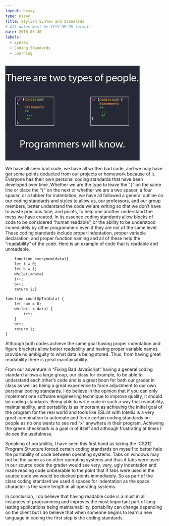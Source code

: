 ```yaml
---
layout: essay
type: essay
title: Stylish Syntax and Standards
# All dates must be YYYY-MM-DD format!
date: 2018-08-30
labels:
  - Syntax
  - Coding Standards
  - Learning
---
```


<img class="ui medium right floated rounded image" src="../images/brackets.png">

We have all seen bad code, we have all written bad code, and we may have got some points deducted from our projects or homework because of it. Everyone has their own personal coding standards that have been developed over time. Whether we are the type to leave the “{“ on the same line or place the “{“ on the next or whether we are a two spacer, a four spacer, or a tabber for indentation, we have all followed a general outline on our coding standards and styles to allow us, our professors, and our group members, better understand the code we are writing so that we don’t have to waste precious time, and points, to help one another understand the mess we have created. In its essence coding standards allow blocks of code to be considered “human readable”, or the ability to be understood immediately by other programmers even if they are not of the same level. These coding standards include proper indentation, proper variable declaration, and proper function naming and all of these help the “readability” of the code. Here is an example of code that is readable and unreadable.
```
	function everynum(data){
	let i = 0;
	let b = 1;
	while(i<data)
	i++;
	b++;
	return i;}
```
```
function countUpTo(data) {
	let sum = 0;
	while(i < data) {
		i++;
	}
	b++;
	return i;
}
```
Although both codes achieve the same goal having proper indentation and figure brackets allow better readability and having proper variable names provide no ambiguity to what data is being stored. Thus, from having great readability there is great maintainability.

 From our adventure in “Fixing Bad JavaScript” having a general coding standard allows a large group, our class for example, to be able to understand each other’s code and is a great boon for both our grader in class as well as being a great experience to force adjustment to our own personal coding standards. I do believe in the opinion that if you can only implement one software engineering technique to improve quality, it should be coding standards. Being able to write code in such a way that readability, maintainability, and portability is as important as achieving the initial goal of the program for the real world and tools like ESLint with IntelliJ is a very great combination to automate and force certain coding standards on people as no one wants to see red “x” anywhere in their program. Achieving the green checkmark is a goal in of itself and although frustrating at times I do see the usefulness.

Speaking of portability, I have seen this first hand as taking the ICS212 Program Structure forced certain coding standards on myself to better help the portability of code between operating systems. Tabs on windows may not be the same as on other operating systems and thus if tabs were used in our source code the grader would see very, very, ugly indentation and made reading code unbearable to the point that if tabs were used in the source code we would be docked points immediately. So as part of the class coding standard we used 4 spaces for indentation as the space character is the same length in all operating systems.
	
In conclusion, I do believe that having readable code is a must in all instances of programming and improves the most important part of long lasting applications being maintainability, portability can change depending on the client but I do believe that when someone begins to learn a new language in coding the first step is the coding standards.




 
